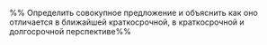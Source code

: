 %% Определить совокупное предложение  и объяснить как оно отличается в ближайшей краткосрочной, в краткосрочной и долгосрочной перспективе%%